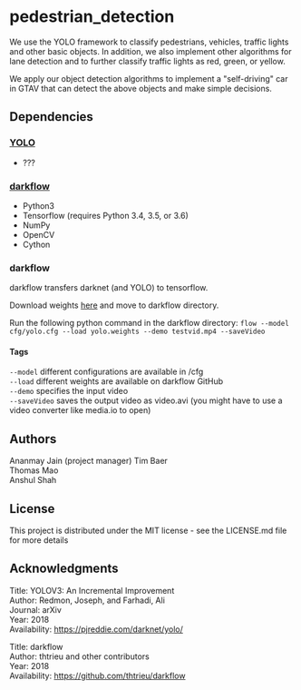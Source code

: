 # pedestrian_detection

We use the YOLO framework to classify pedestrians, vehicles, traffic lights and other basic objects. In addition, we also implement other algorithms for lane detection and to further classify traffic lights as red, green, or yellow.

We apply our object detection algorithms to implement a "self-driving" car in GTAV that can detect the above objects and make simple decisions.

## Dependencies
### [YOLO](https://pjreddie.com/darknet/yolo/)
* ???

### [darkflow](https://github.com/thtrieu/darkflow)
* Python3
* Tensorflow (requires Python 3.4, 3.5, or 3.6)
* NumPy
* OpenCV
* Cython

### darkflow
darkflow transfers darknet (and YOLO) to tensorflow.

Download weights [here](https://drive.google.com/drive/folders/0B1tW_VtY7onidEwyQ2FtQVplWEU) and move to darkflow directory.

Run the following python command in the darkflow directory:
`flow --model cfg/yolo.cfg --load yolo.weights --demo testvid.mp4 --saveVideo`

#### Tags
`--model` different configurations are available in /cfg  
`--load` different weights are available on darkflow GitHub  
`--demo` specifies the input video  
`--saveVideo` saves the output video as video.avi (you might have to use a video converter like media.io to open)  

## Authors
Ananmay Jain (project manager)
Tim Baer  
Thomas Mao  
Anshul Shah

## License
This project is distributed under the MIT license - see the LICENSE.md file for more details

## Acknowledgments
Title: YOLOV3: An Incremental Improvement  
Author: Redmon, Joseph, and Farhadi, Ali  
Journal: arXiv  
Year: 2018  
Availability: https://pjreddie.com/darknet/yolo/

Title: darkflow  
Author: thtrieu and other contributors  
Year: 2018  
Availability: https://github.com/thtrieu/darkflow  

